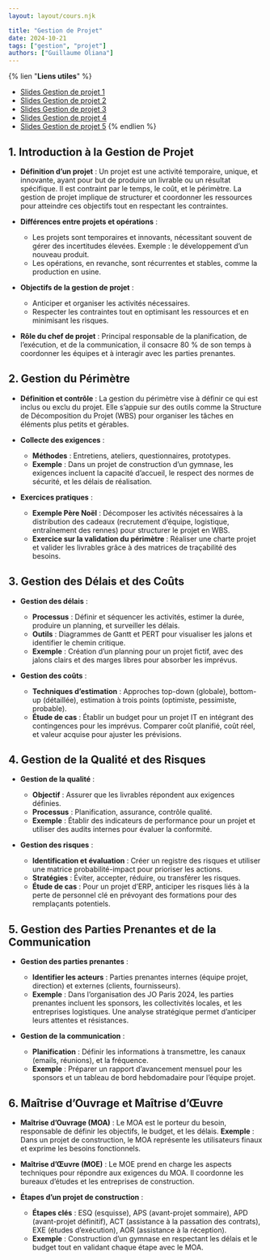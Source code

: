 ```yaml
---
layout: layout/cours.njk

title: "Gestion de Projet"
date: 2024-10-21
tags: ["gestion", "projet"]
authors: ["Guillaume Oliana"]
---
```


{% lien "**Liens utiles**" %}
- [Slides Gestion de projet 1](./assets/documents/gdp1.pdf)
- [Slides Gestion de projet 2](./assets/documents/gdp2.pdf)
- [Slides Gestion de projet 3](./assets/documents/gdp3.pdf)
- [Slides Gestion de projet 4](./assets/documents/gdp4.pdf)
- [Slides Gestion de projet 5](./assets/documents/gdp5.pdf)
{% endlien %}

## 1. Introduction à la Gestion de Projet
- **Définition d’un projet** :
  Un projet est une activité temporaire, unique, et innovante, ayant pour but de produire un livrable ou un résultat spécifique.
  Il est contraint par le temps, le coût, et le périmètre.
  La gestion de projet implique de structurer et coordonner les ressources pour atteindre ces objectifs tout en respectant les contraintes.

- **Différences entre projets et opérations** :
  - Les projets sont temporaires et innovants, nécessitant souvent de gérer des incertitudes élevées.
    Exemple : le développement d’un nouveau produit.
  - Les opérations, en revanche, sont récurrentes et stables, comme la production en usine.

- **Objectifs de la gestion de projet** :
  - Anticiper et organiser les activités nécessaires.
  - Respecter les contraintes tout en optimisant les ressources et en minimisant les risques.

- **Rôle du chef de projet** :
  Principal responsable de la planification, de l’exécution, et de la communication, il consacre 80 % de son temps à coordonner les équipes et à interagir avec les parties prenantes.

## 2. Gestion du Périmètre
- **Définition et contrôle** :
  La gestion du périmètre vise à définir ce qui est inclus ou exclu du projet.
  Elle s’appuie sur des outils comme la Structure de Décomposition du Projet (WBS) pour organiser les tâches en éléments plus petits et gérables.

- **Collecte des exigences** :
  - **Méthodes** : Entretiens, ateliers, questionnaires, prototypes.
  - **Exemple** : Dans un projet de construction d’un gymnase, les exigences incluent la capacité d’accueil, le respect des normes de sécurité, et les délais de réalisation.

- **Exercices pratiques** :
  - **Exemple Père Noël** :
    Décomposer les activités nécessaires à la distribution des cadeaux (recrutement d’équipe, logistique, entraînement des rennes) pour structurer le projet en WBS.
  - **Exercice sur la validation du périmètre** :
    Réaliser une charte projet et valider les livrables grâce à des matrices de traçabilité des besoins.

## 3. Gestion des Délais et des Coûts
- **Gestion des délais** :
  - **Processus** : Définir et séquencer les activités, estimer la durée, produire un planning, et surveiller les délais.
  - **Outils** : Diagrammes de Gantt et PERT pour visualiser les jalons et identifier le chemin critique.
  - **Exemple** : Création d’un planning pour un projet fictif, avec des jalons clairs et des marges libres pour absorber les imprévus.

- **Gestion des coûts** :
  - **Techniques d’estimation** : Approches top-down (globale), bottom-up (détaillée), estimation à trois points (optimiste, pessimiste, probable).
  - **Étude de cas** :
    Établir un budget pour un projet IT en intégrant des contingences pour les imprévus. Comparer coût planifié, coût réel, et valeur acquise pour ajuster les prévisions.

## 4. Gestion de la Qualité et des Risques
- **Gestion de la qualité** :
  - **Objectif** : Assurer que les livrables répondent aux exigences définies.
  - **Processus** : Planification, assurance, contrôle qualité.
  - **Exemple** : Établir des indicateurs de performance pour un projet et utiliser des audits internes pour évaluer la conformité.

- **Gestion des risques** :
  - **Identification et évaluation** : Créer un registre des risques et utiliser une matrice probabilité-impact pour prioriser les actions.
  - **Stratégies** : Éviter, accepter, réduire, ou transférer les risques.
  - **Étude de cas** :
    Pour un projet d’ERP, anticiper les risques liés à la perte de personnel clé en prévoyant des formations pour des remplaçants potentiels.

## 5. Gestion des Parties Prenantes et de la Communication
- **Gestion des parties prenantes** :
  - **Identifier les acteurs** : Parties prenantes internes (équipe projet, direction) et externes (clients, fournisseurs).
  - **Exemple** :
    Dans l’organisation des JO Paris 2024, les parties prenantes incluent les sponsors, les collectivités locales, et les entreprises logistiques.
    Une analyse stratégique permet d’anticiper leurs attentes et résistances.

- **Gestion de la communication** :
  - **Planification** : Définir les informations à transmettre, les canaux (emails, réunions), et la fréquence.
  - **Exemple** : Préparer un rapport d’avancement mensuel pour les sponsors et un tableau de bord hebdomadaire pour l’équipe projet.


## 6. Maîtrise d’Ouvrage et Maîtrise d’Œuvre
- **Maîtrise d’Ouvrage (MOA)** :
  Le MOA est le porteur du besoin, responsable de définir les objectifs, le budget, et les délais.
  **Exemple** : Dans un projet de construction, le MOA représente les utilisateurs finaux et exprime les besoins fonctionnels.

- **Maîtrise d’Œuvre (MOE)** :
  Le MOE prend en charge les aspects techniques pour répondre aux exigences du MOA.
  Il coordonne les bureaux d’études et les entreprises de construction.

- **Étapes d’un projet de construction** :
  - **Étapes clés** : ESQ (esquisse), APS (avant-projet sommaire), APD (avant-projet définitif), ACT (assistance à la passation des contrats), EXE (études d’exécution), AOR (assistance à la réception).
  - **Exemple** : Construction d’un gymnase en respectant les délais et le budget tout en validant chaque étape avec le MOA.
